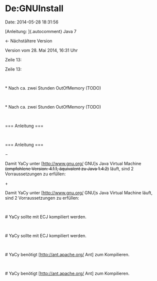 De:GNUInstall
=============

Date: 2014-05-28 18:31:56

[Anleitung: ]{.autocomment} Java 7

← Nächstältere Version

Version vom 28. Mai 2014, 16:31 Uhr

Zeile 13:

Zeile 13:

 

<div>

\* Nach ca. zwei Stunden OutOfMemory (TODO)

</div>

 

<div>

\* Nach ca. zwei Stunden OutOfMemory (TODO)

</div>

 

<div>

=== Anleitung ===

</div>

 

<div>

=== Anleitung ===

</div>

−

<div>

Damit YaCy unter \[http://www.gnu.org/ GNU\]s Java Virtual Machine
~~(empfohlene Version: 4.1.1, äquivalent zu Java 1.4.2)~~ läuft, sind 2
Vorraussetzungen zu erfüllen:

</div>

\+

<div>

Damit YaCy unter \[http://www.gnu.org/ GNU\]s Java Virtual Machine
läuft, sind 2 Vorraussetzungen zu erfüllen:

</div>

 

<div>

\# YaCy sollte mit ECJ kompiliert werden.

</div>

 

<div>

\# YaCy sollte mit ECJ kompiliert werden.

</div>

 

<div>

\# YaCy benötigt \[http://ant.apache.org/ Ant\] zum Kompilieren.

</div>

 

<div>

\# YaCy benötigt \[http://ant.apache.org/ Ant\] zum Kompilieren.

</div>
